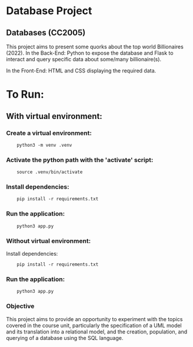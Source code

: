 # Database Project
## Databases (CC2005)

This project aims to present some quorks about the top world Billionaires (2022).
In the Back-End: Python to expose the database and Flask to interact and query specific data about some/many billionaire(s).

In the Front-End: HTML and CSS displaying the required data.


# To Run:
## With virtual environment:
### Create a virtual environment:
``` shell
    python3 -m venv .venv
```
### Activate the python path with the 'activate' script:
```shell
    source .venv/bin/activate
```
### Install dependencies:
```shell
    pip install -r requirements.txt
```
### Run the application:
```shell
    python3 app.py
```
### Without virtual environment:
Install dependencies:
```shell
    pip install -r requirements.txt
```
### Run the application:
```shell
    python3 app.py
```
### Objective
This project aims to provide an opportunity to experiment with the topics covered in the course unit, particularly the specification of a UML model and its translation into a relational model, and the creation, population, and querying of a database using the SQL language.
